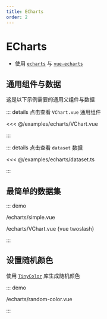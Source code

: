 ```yaml
---
title: ECharts
order: 2
---
```


# ECharts

- 使用 [`echarts`](https://echarts.apache.org/zh/index.html) 与 [`vue-echarts`](https://github.com/ecomfe/vue-echarts)

## 通用组件与数据

这是以下示例需要的通用父组件与数据

::: details 点击查看 `VChart.vue` 通用组件

<<< @/examples/echarts/VChart.vue

:::

::: details 点击查看 `dataset` 数据

<<< @/examples/echarts/dataset.ts

:::

## 最简单的数据集

::: demo

/echarts/simple.vue

/echarts/VChart.vue {vue twoslash}

:::

## 设置随机颜色

使用 [`TinyColor`](https://bgrins.github.io/TinyColor/) 库生成随机颜色

::: demo

/echarts/random-color.vue

:::
